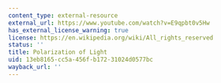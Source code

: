 ```yaml
---
content_type: external-resource
external_url: https://www.youtube.com/watch?v=E9qpbt0v5Hw
has_external_license_warning: true
license: https://en.wikipedia.org/wiki/All_rights_reserved
status: ''
title: Polarization of Light
uid: 13eb8165-cc5a-456f-b172-31024d0577bc
wayback_url: ''
---
```


